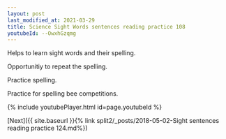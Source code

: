 ```yaml
---
layout: post
last_modified_at: 2021-03-29
title: Science Sight Words sentences reading practice 108
youtubeId: --OwxhGzqmg
---
```

 
 
Helps to learn sight words and their spelling.

Opportunitiy to repeat the spelling. 

Practice spelling. 
 
Practice for spelling bee competitions. 
 
{% include youtubePlayer.html id=page.youtubeId %}
 
 

[Next]({{ site.baseurl }}{% link  split2/_posts/2018-05-02-Sight sentences reading practice 124.md%})
 
